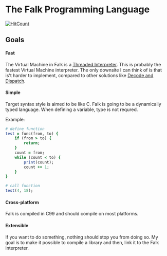 # The Falk Programming Language


[![HitCount](https://hitt.herokuapp.com/Azinum/Falk.svg)](https://github.com/Azinum/Falk)

## Goals

#### Fast
The Virtual Machine in Falk is a [Threaded Interpreter](https://en.wikipedia.org/wiki/Threaded_code).
This is probably the fastest Virtual Machine interpreter. The only downsite I can think of is that is't harder to implement, compared to other solutions like [Decode and Dispatch](http://stackoverflow.com/questions/3848343/decode-and-dispatch-interpretation-vs-threaded-interpretation).

#### Simple
Target syntax style is aimed to be like C.
Falk is going to be a dynamically typed language. When defining a variable, type is not requred.

Example:
``` ruby
# define function
test = func(from, to) {
    if (from > to) {
        return;
    }
    count = from;
    while (count < to) {
        print(count);
        count += 1;
    }
}

# call function
test(4, 18);

```

#### Cross-platform
Falk is compiled in C99 and should compile on most platforms.

#### Extensible
If you want to do something, nothing should stop you from doing so. My goal is to make it possible to compile a library and then, link it to the Falk interpreter.
